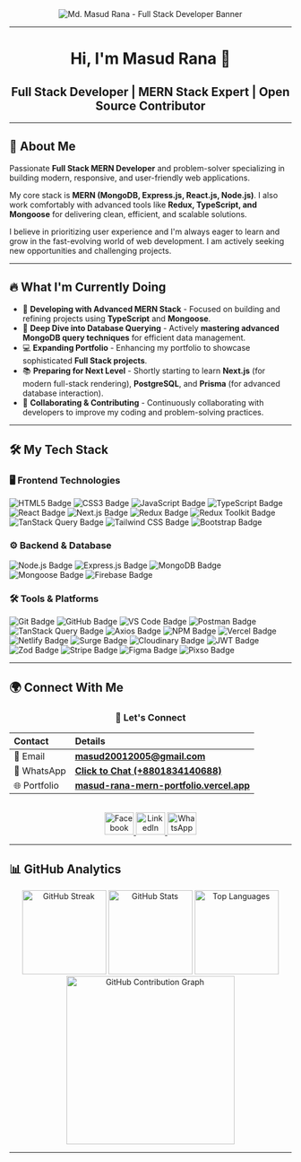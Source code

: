 <div align="center">
  <img src="https://i.ibb.co.com/0Vd7Mh6p/github-banner.png" alt="Md. Masud Rana - Full Stack Developer Banner" />
</div>

---

<h1 align="center">Hi, I'm Masud Rana 👋</h1>
<h2 align="center">Full Stack Developer | MERN Stack Expert | Open Source Contributor</h2>

---

## 🚀 About Me

Passionate **Full Stack MERN Developer** and problem-solver specializing in building modern, responsive, and user-friendly web applications.

My core stack is **MERN (MongoDB, Express.js, React.js, Node.js)**. I also work comfortably with advanced tools like **Redux, TypeScript, and Mongoose** for delivering clean, efficient, and scalable solutions.

I believe in prioritizing user experience and I'm always eager to learn and grow in the fast-evolving world of web development. I am actively seeking new opportunities and challenging projects.

---

## 🔥 What I'm Currently Doing

* 🚀 **Developing with Advanced MERN Stack** - Focused on building and refining projects using **TypeScript** and **Mongoose**.
* 🎯 **Deep Dive into Database Querying** - Actively **mastering advanced MongoDB query techniques** for efficient data management.
* 💻 **Expanding Portfolio** - Enhancing my portfolio to showcase sophisticated **Full Stack projects**.
* 📚 **Preparing for Next Level** - Shortly starting to learn **Next.js** (for modern full-stack rendering), **PostgreSQL**, and **Prisma** (for advanced database interaction).
* 🤝 **Collaborating & Contributing** - Continuously collaborating with developers to improve my coding and problem-solving practices.

---

## 🛠️ My Tech Stack

### 🖥️ Frontend Technologies
<p align="left">
  <img src="https://img.shields.io/badge/HTML5-E34F26?style=for-the-badge&logo=html5&logoColor=white" alt="HTML5 Badge"/>
  <img src="https://img.shields.io/badge/CSS3-1572B6?style=for-the-badge&logo=css3&logoColor=white" alt="CSS3 Badge"/>
  <img src="https://img.shields.io/badge/JavaScript-F7DF1E?style=for-the-badge&logo=javascript&logoColor=black" alt="JavaScript Badge"/>
  <img src="https://img.shields.io/badge/TypeScript-3178C6?style=for-the-badge&logo=typescript&logoColor=white" alt="TypeScript Badge"/>
  <img src="https://img.shields.io/badge/React-61DAFB?style=for-the-badge&logo=react&logoColor=black" alt="React Badge"/>
  <img src="https://img.shields.io/badge/Next.js-000000?style=for-the-badge&logo=next.js&logoColor=white" alt="Next.js Badge"/>
  <img src="https://img.shields.io/badge/Redux-764ABC?style=for-the-badge&logo=redux&logoColor=white" alt="Redux Badge"/>
  <img src="https://img.shields.io/badge/Redux_Toolkit-764ABC?style=for-the-badge&logo=redux&logoColor=white" alt="Redux Toolkit Badge"/>
  <img src="https://img.shields.io/badge/TanStack_Query-FF4154?style=for-the-badge&logo=react-query&logoColor=white" alt="TanStack Query Badge"/>
  <img src="https://img.shields.io/badge/Tailwind_CSS-06B6D4?style=for-the-badge&logo=tailwind-css&logoColor=white" alt="Tailwind CSS Badge"/>
  <img src="https://img.shields.io/badge/Bootstrap-7952B3?style=for-the-badge&logo=bootstrap&logoColor=white" alt="Bootstrap Badge"/>
</p>

### ⚙️ Backend & Database
<p align="left">
  <img src="https://img.shields.io/badge/Node.js-43853D?style=for-the-badge&logo=node.js&logoColor=white" alt="Node.js Badge"/>
  <img src="https://img.shields.io/badge/Express.js-000000?style=for-the-badge&logo=express&logoColor=white" alt="Express.js Badge"/>
  <img src="https://img.shields.io/badge/MongoDB-47A248?style=for-the-badge&logo=mongodb&logoColor=white" alt="MongoDB Badge"/>
  <img src="https://img.shields.io/badge/Mongoose-800000?style=for-the-badge&logo=mongoose&logoColor=white" alt="Mongoose Badge"/>
  <img src="https://img.shields.io/badge/Firebase-FFCA28?style=for-the-badge&logo=firebase&logoColor=black" alt="Firebase Badge"/>
</p>

### 🛠️ Tools & Platforms
<p align="left">
  <img src="https://img.shields.io/badge/Git-F05032?style=for-the-badge&logo=git&logoColor=white" alt="Git Badge"/>
  <img src="https://img.shields.io/badge/GitHub-100000?style=for-the-badge&logo=github&logoColor=white" alt="GitHub Badge"/>
  <img src="https://img.shields.io/badge/VS_Code-007ACC?style=for-the-badge&logo=visual-studio-code&logoColor=white" alt="VS Code Badge"/>
  <img src="https://img.shields.io/badge/Postman-FF6C37?style=for-the-badge&logo=postman&logoColor=white" alt="Postman Badge"/>
  <img src="https://img.shields.io/badge/TanStack_Query-FF4154?style=for-the-badge&logo=react-query&logoColor=white" alt="TanStack Query Badge"/>
  <img src="https://img.shields.io/badge/Axios-5A29E4?style=for-the-badge&logo=axios&logoColor=white" alt="Axios Badge"/>
  <img src="https://img.shields.io/badge/npm-CB3837?style=for-the-badge&logo=npm&logoColor=white" alt="NPM Badge"/>
  <img src="https://img.shields.io/badge/Vercel-000000?style=for-the-badge&logo=vercel&logoColor=white" alt="Vercel Badge"/>
  <img src="https://img.shields.io/badge/Netlify-00C7B7?style=for-the-badge&logo=netlify&logoColor=white" alt="Netlify Badge"/>
  <img src="https://img.shields.io/badge/Surge-00D1FF?style=for-the-badge&logo=surge&logoColor=white" alt="Surge Badge"/>
  <img src="https://img.shields.io/badge/Cloudinary-3448C3?style=for-the-badge&logo=cloudinary&logoColor=white" alt="Cloudinary Badge"/>
  <img src="https://img.shields.io/badge/JWT-000000?style=for-the-badge&logo=json-web-tokens&logoColor=white" alt="JWT Badge"/>
  <img src="https://img.shields.io/badge/Zod-3E67B1?style=for-the-badge&logo=zod&logoColor=white" alt="Zod Badge"/>
  <img src="https://img.shields.io/badge/Stripe-626CD9?style=for-the-badge&logo=stripe&logoColor=white" alt="Stripe Badge"/>
  <img src="https://img.shields.io/badge/Figma-F24E1E?style=for-the-badge&logo=figma&logoColor=white" alt="Figma Badge"/>
  <img src="https://img.shields.io/badge/Pixso-13936F?style=for-the-badge&logo=pixso&logoColor=white" alt="Pixso Badge"/>
</p>

---

## 🌍 Connect With Me

<div align="center">
  <h3>🤝 Let's Connect</h3>
  
  | Contact | Details |
  | :--- | :--- |
  | 📧 Email | **masud20012005@gmail.com** |
  | 📱 WhatsApp | **[Click to Chat (+8801834140688)](https://wa.me/8801834140688)** |
  | 🌐 Portfolio | **[masud-rana-mern-portfolio.vercel.app](https://masud-rana-mern-portfolio.vercel.app)** |
  
  <br>
  <a href="https://www.facebook.com/MasudRana2005" target="_blank">
    <img src="https://raw.githubusercontent.com/maurodesouza/profile-readme-generator/master/src/assets/icons/social/facebook/default.svg" width="52" height="40" alt="Facebook" />
  </a>
  <a href="https://www.linkedin.com/in/masud-rana2005/" target="_blank">
    <img src="https://raw.githubusercontent.com/maurodesouza/profile-readme-generator/master/src/assets/icons/social/linkedin/default.svg" width="52" height="40" alt="LinkedIn" />
  </a>
  <a href="https://wa.me/8801834140688" target="_blank">
    <img src="https://raw.githubusercontent.com/maurodesouza/profile-readme-generator/master/src/assets/icons/social/whatsapp/default.svg" width="52" height="40" alt="WhatsApp" />
  </a>
</div>

---

## 📊 GitHub Analytics

<div align="center">
  <img src="https://nirzak-streak-stats.vercel.app/?user=masud2005&theme=dracula" height="150" alt="GitHub Streak" />
  
  <img src="https://github-readme-stats.vercel.app/api?username=masud2005&show_icons=true&count_private=true&theme=dracula&hide_border=false" height="150" alt="GitHub Stats" />
  
  <img src="https://github-readme-stats.vercel.app/api/top-langs?username=masud2005&layout=compact&theme=blueberry&hide_border=false" height="150" alt="Top Languages" />
  
  <img src="https://github-readme-activity-graph.vercel.app/graph?username=masud2005&theme=react-dark&hide_border=false" height="300" alt="GitHub Contribution Graph" />
</div>

---
